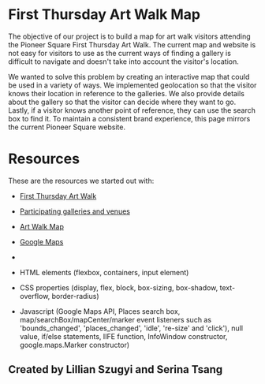 # First Thursday Art Walk Map

The objective of our project is to build a map for art walk visitors attending the Pioneer Square First Thursday Art Walk. The current map and website is not easy for visitors to use as the current ways of finding a gallery is difficult to navigate and doesn't take into account the visitor's location.

We wanted to solve this problem by creating an interactive map that could be used in a variety of ways. We implemented geolocation so that the visitor knows their location in reference to the galleries. We also provide details about the gallery so that the visitor can decide where they want to go. Lastly, if a visitor knows another point of reference, they can use the search box to find it. To maintain a consistent brand experience, this page mirrors the current Pioneer Square website.  

#

# Resources

These are the resources we started out with:

- [First Thursday Art Walk](http://www.pioneersquare.org/experiences/first-thursday-art-walk)

- [Participating galleries and venues](http://www.pioneersquare.org/the-neighborhood/arts/participating-first-thursday-galleries-venues)

- [Art Walk Map](http://www.pioneersquare.org/images/uploads/files/Art_Walk_Map.pdf)

- [Google Maps](https://www.google.com/maps)

-
- HTML elements (flexbox, containers, input element)
- CSS properties (display, flex, block, box-sizing, box-shadow, text-overflow, border-radius)
- Javascript (Google Maps API, Places search box, map/searchBox/mapCenter/marker event listeners such as 'bounds_changed', 'places_changed', 'idle', 're-size' and 'click'), null value, if/else statements, IIFE function, InfoWindow constructor, google.maps.Marker constructor)


## Created by Lillian Szugyi and Serina Tsang
